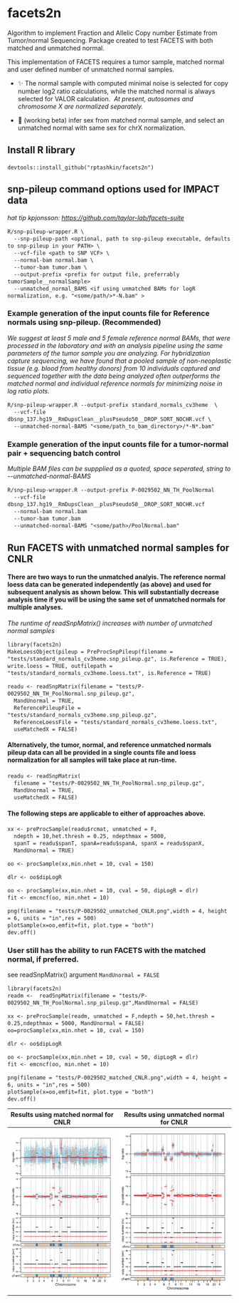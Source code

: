 # facets2n
Algorithm to implement Fraction and Allelic Copy number Estimate from Tumor/normal Sequencing. Package created to test FACETS with both matched and unmatched normal.

This implementation of FACETS requires a tumor sample, matched normal and user defined number of unmatched normal samples. 

- :sparkles: The normal sample with computed minimal noise is selected for copy number log2 ratio calculations, while the matched normal is always selected for VALOR calculation. 
      *At present, autosomes and chromosome X are normalized separately.*

- :construction: (working beta) infer sex from matched normal sample, and select an unmatched normal with same sex for chrX normalization.

## Install R library

```
devtools::install_github("rptashkin/facets2n")
```

## snp-pileup command options used for IMPACT data
*hat tip kpjonsson: https://github.com/taylor-lab/facets-suite*
```
R/snp-pileup-wrapper.R \
  --snp-pileup-path <optional, path to snp-pileup executable, defaults to snp-pileup in your PATH> \
  --vcf-file <path to SNP VCF> \
  --normal-bam normal.bam \
  --tumor-bam tumor.bam \
  --output-prefix <prefix for output file, preferrably tumorSample__normalSample>
  --unmatched_normal_BAMS <if using unmatched BAMs for logR normalization, e.g. "<some/path/>*-N.bam" >
```

### Example generation of the input counts file for Reference normals using snp-pileup. (Recommended)
*We suggest at least 5 male and 5 female reference normal BAMs, that were processed in the laboratory and with an analysis pipeline using the same parameters of the tumor sample you are analyzing. For hybridization capture sequencing, we have found that a pooled sample of non-neoplastic tissue (e.g. blood from healthy donors) from 10 individuals captured and sequenced together with the data being analyzed often outperforms the matched normal and individual reference normals for minimizing noise in log ratio plots.*
```
R/snp-pileup-wrapper.R --output-prefix standard_normals_cv3heme  \
  --vcf-file dbsnp_137.hg19__RmDupsClean__plusPseudo50__DROP_SORT_NOCHR.vcf \
  --unmatched-normal-BAMS "<some/path_to_bam_directory>/*-N*.bam"
```

### Example generation of the input counts file for a tumor-normal pair + sequencing batch control
*Multiple BAM files can be suppplied as a quoted, space seperated, string to --unmatched-normal-BAMS*
```
R/snp-pileup-wrapper.R --output-prefix P-0029502_NN_TH_PoolNormal  
  --vcf-file dbsnp_137.hg19__RmDupsClean__plusPseudo50__DROP_SORT_NOCHR.vcf
  --normal-bam normal.bam
  --tumor-bam tumor.bam
  --unmatched-normal-BAMS "<some/path>/PoolNormal.bam"
```

## Run FACETS with unmatched normal samples for CNLR

#### There are two ways to run the unmatched analyis. The reference normal loess data can be generated independently (as above) and used for subsequent analysis as shown below. This will substantially decrease analysis time if you will be using the same set of unmatched normals for multiple analyses.
*The runtime of readSnpMatrix() increases with number of unmatched normal samples*

```
library(facets2n)
MakeLoessObject(pileup = PreProcSnpPileup(filename = "tests/standard_normals_cv3heme.snp_pileup.gz", is.Reference = TRUE), write.loess = TRUE, outfilepath = "tests/standard_normals_cv3heme.loess.txt", is.Reference = TRUE)
```
```
readu <- readSnpMatrix(filename = "tests/P-0029502_NN_TH_PoolNormal.snp_pileup.gz",
  MandUnormal = TRUE,
  ReferencePileupFile = "tests/standard_normals_cv3heme.snp_pileup.gz",
  ReferenceLoessFile = "tests/standard_normals_cv3heme.loess.txt",
  useMatchedX = FALSE)
```

#### Alternatively, the tumor, normal, and reference unmatched normals pileup data can all be provided in a single counts file and loess normalization for all samples will take place at run-time.
```
readu <- readSnpMatrix(
  filename = "tests/P-0029502_NN_TH_PoolNormal.snp_pileup.gz",
  MandUnormal = TRUE,
  useMatchedX = FALSE)

```

#### The following steps are applicable to either of approaches above.
```
xx <- preProcSample(readu$rcmat, unmatched = F,
  ndepth = 10,het.thresh = 0.25, ndepthmax = 5000,
  spanT = readu$spanT, spanA=readu$spanA, spanX = readu$spanX,
  MandUnormal = TRUE)
```
```
oo <- procSample(xx,min.nhet = 10, cval = 150)
```
```
dlr <- oo$dipLogR
```
```
oo <- procSample(xx,min.nhet = 10, cval = 50, dipLogR = dlr)
fit <- emcncf(oo, min.nhet = 10)
```
```
png(filename = "tests/P-0029502_unmatched_CNLR.png",width = 4, height = 6, units = "in",res = 500)
plotSample(x=oo,emfit=fit, plot.type = "both")
dev.off()
```

### User still has the ability to run FACETS with the matched normal, if preferred.
see readSnpMatrix() argument  ```MandUnormal = FALSE```
```
library(facets2n)
readm <-  readSnpMatrix(filename = "tests/P-0029502_NN_TH_PoolNormal.snp_pileup.gz",MandUnormal = FALSE)
```
```
xx <- preProcSample(readm, unmatched = F,ndepth = 50,het.thresh = 0.25,ndepthmax = 5000, MandUnormal = FALSE)
oo=procSample(xx,min.nhet = 10, cval = 150)
```
```
dlr <- oo$dipLogR
```
```
oo <- procSample(xx,min.nhet = 10, cval = 50, dipLogR = dlr)
fit <- emcncf(oo, min.nhet = 10)
```
```
png(filename = "tests/P-0029502_matched_CNLR.png",width = 4, height = 6, units = "in",res = 500)
plotSample(x=oo,emfit=fit, plot.type = "both")
dev.off()
```

Results using matched normal for CNLR                     |  Results using unmatched normal for CNLR
:--------------------------------------------------------:|:------------------------------------------------------------:
![matched normal cnlr](/tests/P-0029502_matched_CNLR.png) | ![unmatched normal cnlr](/tests/P-0029502_unmatched_CNLR.png)
